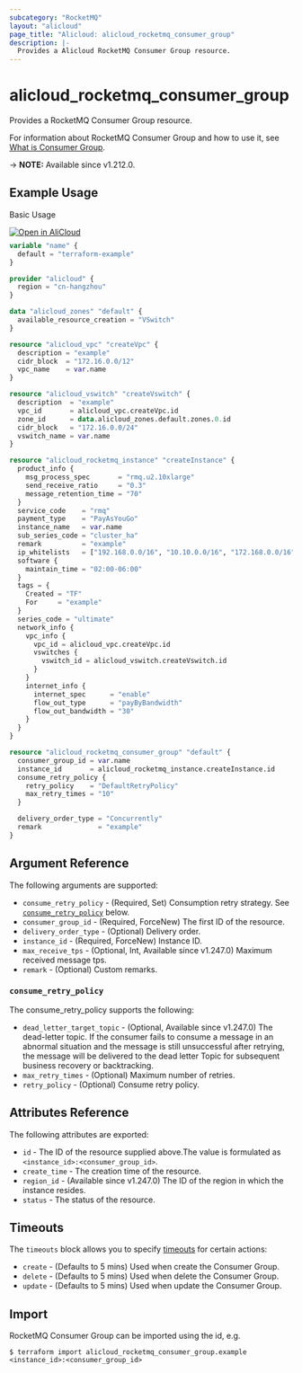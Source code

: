 ```yaml
---
subcategory: "RocketMQ"
layout: "alicloud"
page_title: "Alicloud: alicloud_rocketmq_consumer_group"
description: |-
  Provides a Alicloud RocketMQ Consumer Group resource.
---
```


# alicloud_rocketmq_consumer_group

Provides a RocketMQ Consumer Group resource. 

For information about RocketMQ Consumer Group and how to use it, see [What is Consumer Group](https://www.alibabacloud.com/help/en/apsaramq-for-rocketmq/cloud-message-queue-rocketmq-5-x-series/developer-reference/api-rocketmq-2022-08-01-createconsumergroup).

-> **NOTE:** Available since v1.212.0.

## Example Usage

Basic Usage

<div style="display: block;margin-bottom: 40px;"><div class="oics-button" style="float: right;position: absolute;margin-bottom: 10px;">
  <a href="https://api.aliyun.com/terraform?resource=alicloud_rocketmq_consumer_group&exampleId=ba15d9e6-acb1-e257-a427-5ec60b95b914a8f69563&activeTab=example&spm=docs.r.rocketmq_consumer_group.0.ba15d9e6ac&intl_lang=EN_US" target="_blank">
    <img alt="Open in AliCloud" src="https://img.alicdn.com/imgextra/i1/O1CN01hjjqXv1uYUlY56FyX_!!6000000006049-55-tps-254-36.svg" style="max-height: 44px; max-width: 100%;">
  </a>
</div></div>

```terraform
variable "name" {
  default = "terraform-example"
}

provider "alicloud" {
  region = "cn-hangzhou"
}

data "alicloud_zones" "default" {
  available_resource_creation = "VSwitch"
}

resource "alicloud_vpc" "createVpc" {
  description = "example"
  cidr_block  = "172.16.0.0/12"
  vpc_name    = var.name
}

resource "alicloud_vswitch" "createVswitch" {
  description  = "example"
  vpc_id       = alicloud_vpc.createVpc.id
  zone_id      = data.alicloud_zones.default.zones.0.id
  cidr_block   = "172.16.0.0/24"
  vswitch_name = var.name
}

resource "alicloud_rocketmq_instance" "createInstance" {
  product_info {
    msg_process_spec       = "rmq.u2.10xlarge"
    send_receive_ratio     = "0.3"
    message_retention_time = "70"
  }
  service_code    = "rmq"
  payment_type    = "PayAsYouGo"
  instance_name   = var.name
  sub_series_code = "cluster_ha"
  remark          = "example"
  ip_whitelists   = ["192.168.0.0/16", "10.10.0.0/16", "172.168.0.0/16"]
  software {
    maintain_time = "02:00-06:00"
  }
  tags = {
    Created = "TF"
    For     = "example"
  }
  series_code = "ultimate"
  network_info {
    vpc_info {
      vpc_id = alicloud_vpc.createVpc.id
      vswitches {
        vswitch_id = alicloud_vswitch.createVswitch.id
      }
    }
    internet_info {
      internet_spec      = "enable"
      flow_out_type      = "payByBandwidth"
      flow_out_bandwidth = "30"
    }
  }
}

resource "alicloud_rocketmq_consumer_group" "default" {
  consumer_group_id = var.name
  instance_id       = alicloud_rocketmq_instance.createInstance.id
  consume_retry_policy {
    retry_policy    = "DefaultRetryPolicy"
    max_retry_times = "10"
  }

  delivery_order_type = "Concurrently"
  remark              = "example"
}
```

## Argument Reference

The following arguments are supported:
* `consume_retry_policy` - (Required, Set) Consumption retry strategy. See [`consume_retry_policy`](#consume_retry_policy) below.
* `consumer_group_id` - (Required, ForceNew) The first ID of the resource.
* `delivery_order_type` - (Optional) Delivery order.
* `instance_id` - (Required, ForceNew) Instance ID.
* `max_receive_tps` - (Optional, Int, Available since v1.247.0) Maximum received message tps.
* `remark` - (Optional) Custom remarks.

### `consume_retry_policy`

The consume_retry_policy supports the following:
* `dead_letter_target_topic` - (Optional, Available since v1.247.0) The dead-letter topic. If the consumer fails to consume a message in an abnormal situation and the message is still unsuccessful after retrying, the message will be delivered to the dead letter Topic for subsequent business recovery or backtracking.
* `max_retry_times` - (Optional) Maximum number of retries.
* `retry_policy` - (Optional) Consume retry policy.

## Attributes Reference

The following attributes are exported:
* `id` - The ID of the resource supplied above.The value is formulated as `<instance_id>:<consumer_group_id>`.
* `create_time` - The creation time of the resource.
* `region_id` - (Available since v1.247.0) The ID of the region in which the instance resides.
* `status` - The status of the resource.

## Timeouts

The `timeouts` block allows you to specify [timeouts](https://developer.hashicorp.com/terraform/language/resources/syntax#operation-timeouts) for certain actions:
* `create` - (Defaults to 5 mins) Used when create the Consumer Group.
* `delete` - (Defaults to 5 mins) Used when delete the Consumer Group.
* `update` - (Defaults to 5 mins) Used when update the Consumer Group.

## Import

RocketMQ Consumer Group can be imported using the id, e.g.

```shell
$ terraform import alicloud_rocketmq_consumer_group.example <instance_id>:<consumer_group_id>
```